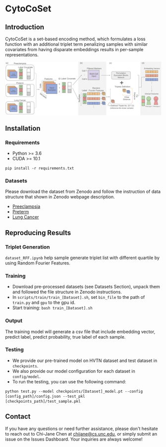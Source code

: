 # CytoCoSet

## Introduction

CytoCoSet is a set-based encoding method, which formulates a loss function with an additional triplet term penalizing samples with similar covariates from having disparate embeddings results in per-sample representations.

<p align="center">
<img align="middle" src="./assets/overview.png" alt="CytoCoSet" width="800" />
</p>

## Installation

### Requirements

- Python >= 3.6
- CUDA >= 10.1

```
pip install -r requirements.txt
```

### Datasets

Please download the dataset from Zenodo and follow the instruction of data structure that shown in Zenodo webpage description.



-   [Preeclampsia](https://doi.org/10.5281/zenodo.10659650)
-   [Preterm](https://doi.org/10.5281/zenodo.10660080)
-   [Lung Cancer](https://doi.org/10.5281/zenodo.10659930)


## Reproducing Results

### Triplet Generation

``dataset_RFF.ipynb`` help sample generate triplet list with different quartile by using Random Fourier Features.

### Training

* Download pre-processed datasets (see Datasets Section), unpack them and followed the file structure in Zenodo instructions.
* In ``scripts/train/train_[Dataset].sh``, set ``bin_file`` to the path of ``train.py`` and ``gpu`` to the gpu id.
* Start training: ``bash train_[Dataset].sh``

### Output

The training model will generate a csv file that include embedding vector, predict label, predict probability, true label of each sample.


### Testing
* We provide our pre-trained model on HVTN dataset and test dataset in ``checkpoints``.
* We also provide our model configuration for each dataset in ``config/model``.
* To run the testing, you can use the following command:
```
python test.py --model checkpoints/[Dataset]_model.pt --config [config_path]/config.json --test_pkl [checkpoints_path]/test_sample.pkl
```



## Contact

If you have any questions or need further assistance, please don't hesitate to reach out to Chi-Jane Chen at chijane@cs.unc.edu, or simply submit an issue on the Issues Dashboard. Your inquiries are always welcome!


